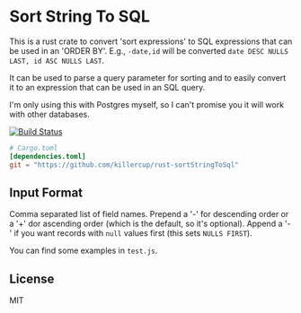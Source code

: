 # Sort String To SQL

This is a rust crate to convert 'sort expressions' to SQL expressions that can be used in an 'ORDER BY'. E.g., `-date,id` will be converted `date DESC NULLS LAST, id ASC NULLS LAST`.

It can be used to parse a query parameter for sorting and to easily convert it to an expression that can be used in an SQL query.

I'm only using this with Postgres myself, so I can't promise you it will work with other databases.

[![Build Status](https://travis-ci.org/killercup/rust-sortStringToSql.svg)](https://travis-ci.org/killercup/rust-sortStringToSql)

```toml
# Cargo.toml
[dependencies.toml]
git = "https://github.com/killercup/rust-sortStringToSql"
```

## Input Format

Comma separated list of field names. Prepend a '-' for descending order or a '+' dor ascending order (which is the default, so it's optional). Append a '-' if you want records with `null` values first (this sets `NULLS FIRST`).

You can find some examples in `test.js`.

## License

MIT
